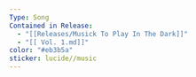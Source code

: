 ```yaml
---
Type: Song
Contained in Release:
  - "[[Releases/Musick To Play In The Dark]]"
  - "[[ Vol. 1.md]]"
color: "#eb3b5a"
sticker: lucide//music
---
```

